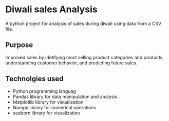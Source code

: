 # Diwali sales Analysis
 A python project for analysis of sales during diwali using  data from a CSV file.

 ## Purpose

 Improved sales by idetifying most selling product categories and products, understanding customer behavior, and predicting future sales.

 ## Technolgies used 
 - Python programming languag
 - Pandas library for data manipulation and analysis
 - Matplotlib library for visualization
 -  Numpy library for numerical operations
 - seaborn library for visualization


